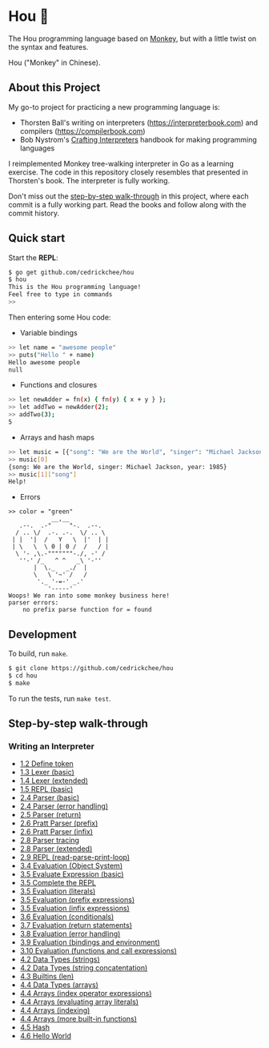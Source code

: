 # Hou :monkey:

The Hou programming language based on [Monkey](https://monkeylang.org/), but with a little twist on the syntax and features.

Hou ("Monkey" in Chinese).

## About this Project

My go-to project for practicing a new programming language is:
- Thorsten Ball's writing on interpreters (https://interpreterbook.com) and compilers (https://compilerbook.com)
- Bob Nystrom's [Crafting Interpreters](https://craftinginterpreters.com/) handbook for making programming languages

I reimplemented Monkey tree-walking interpreter in Go as a learning exercise. The code in this repository closely resembles that presented in Thorsten's book. The interpreter is fully working.

Don't miss out the [step-by-step walk-through](#step-by-step-walk-through) in this project, where each commit is a fully working part. Read the books and follow along with the commit history.

## Quick start

Start the **REPL**:

```sh
$ go get github.com/cedrickchee/hou
$ hou
This is the Hou programming language!
Feel free to type in commands
>>
```

Then entering some Hou code:

- Variable bindings

```sh
>> let name = "awesome people"
>> puts("Hello " + name)
Hello awesome people
null
```

- Functions and closures

```sh
>> let newAdder = fn(x) { fn(y) { x + y } };
>> let addTwo = newAdder(2);
>> addTwo(3);
5
```

- Arrays and hash maps

```sh
>> let music = [{"song": "We are the World", "singer": "Michael Jackson", "year": 1985}, {"song": "Help!", "singer": "The Beatles", "year": 1965}]
>> music[0]
{song: We are the World, singer: Michael Jackson, year: 1985}
>> music[1]["song"]
Help!
```

- Errors

```
>> color = "green"
            __,__
   .--.  .-"     "-.  .--.
  / .. \/  .-. .-.  \/ .. \
 | |  '|  /   Y   \  |'  | |
 | \   \  \ 0 | 0 /  /   / |
  \ '- ,\.-"""""""-./, -' /
   ''-' /_   ^ ^   _\ '-''
       |  \._   _./  |
       \   \ '~' /   /
        '._ '-=-' _.'
           '-----'
Woops! We ran into some monkey business here!
parser errors:
	no prefix parse function for = found
```

## Development

To build, run `make`.

```sh
$ git clone https://github.com/cedrickchee/hou
$ cd hou
$ make
```

To run the tests, run `make test`.

## Step-by-step walk-through

### Writing an Interpreter

- [1.2 Define token](https://github.com/cedrickchee/hou/commit/136d6ff5f7edeff0993dd1adbfe703d8cdab1900)
- [1.3 Lexer (basic)](https://github.com/cedrickchee/hou/commit/02637fcbd622a060bfe1ed4e22cbcd8d1a72190c)
- [1.4 Lexer (extended)](https://github.com/cedrickchee/hou/commit/ccdbaac3b3d61c691a135419beabbd685df80fe9)
- [1.5 REPL (basic)](https://github.com/cedrickchee/hou/commit/02a5f71699fd595fb4a3740f6978c22e65f39743)
- [2.4 Parser (basic)](https://github.com/cedrickchee/hou/commit/b54dc0a3c69bd427ef127feae84f765ae9e04e68)
- [2.4 Parser (error handling)](https://github.com/cedrickchee/hou/commit/58b165c19e0260b912f87d7fa5ccffab0e0fc593)
- [2.5 Parser (return)](https://github.com/cedrickchee/hou/commit/c44317d4476b4dd90e2d6986c666dd85053f67c1)
- [2.6 Pratt Parser (prefix)](https://github.com/cedrickchee/hou/commit/5e371a79310346bb20ec493b8709f093943b11d4)
- [2.6 Pratt Parser (infix)](https://github.com/cedrickchee/hou/commit/0dcf09b9e784ed46d07ac87134f1d99a3eb0dd1e)
- [2.8 Parser tracing](https://github.com/cedrickchee/hou/commit/1f20416f533120beff74e572ac1e98c686d37dd1)
- [2.8 Parser (extended)](https://github.com/cedrickchee/hou/commit/02f2502f66c753e899a2f626c655478f80f22780)
- [2.9 REPL (read-parse-print-loop)](https://github.com/cedrickchee/hou/commit/56a4636be3e13d9aaa2ba713d95f6dbc66d21bb7)
- [3.4 Evaluation (Object System)](https://github.com/cedrickchee/hou/commit/bd039e1c3f60f4363e2226b17b8ec2ad4d822039)
- [3.5 Evaluate Expression (basic)](https://github.com/cedrickchee/hou/commit/b9d8599e88ec6ccc0bf07f1a52a4bb6fd48c93b1)
- [3.5 Complete the REPL](https://github.com/cedrickchee/hou/commit/ced9b41d6c2d7c1298b5e8073c1b75ad9e9652d3)
- [3.5 Evaluation (literals)](https://github.com/cedrickchee/hou/commit/b8518212ef59a56f756c327f58a7ea684be05023)
- [3.5 Evaluation (prefix expressions)](https://github.com/cedrickchee/hou/commit/659c1fa80c763b9c9d0f4a545e5514a6cd202379)
- [3.5 Evaluation (infix expressions)](https://github.com/cedrickchee/hou/commit/c9cb6f062199a08b8221c2cfef4678e1627a2159)
- [3.6 Evaluation (conditionals)](https://github.com/cedrickchee/hou/commit/d9376e13349f044d1feba5dc7aca2bd6d2a9028c)
- [3.7 Evaluation (return statements)](https://github.com/cedrickchee/hou/commit/398a7b2e388e7709ffa7c74d84053bf0928811e1)
- [3.8 Evaluation (error handling)](https://github.com/cedrickchee/hou/commit/fb7f56223c39db90b2f1a361f50383754a90f840)
- [3.9 Evaluation (bindings and environment)](https://github.com/cedrickchee/hou/commit/4a9d4505bd11f85d219d1da859298bad80ffcc65)
- [3.10 Evaluation (functions and call expressions)](https://github.com/cedrickchee/hou/commit/7ae0c379e6732daf9418c87fadc313efd19ecdb0)
- [4.2 Data Types (strings)](https://github.com/cedrickchee/hou/commit/f9e6f144de27f950b2a90e2d7b02efce099c9fed)
- [4.2 Data Types (string concatentation)](https://github.com/cedrickchee/hou/commit/8afb5f238081f52299519f0cb3a73c7b28c618dc)
- [4.3 Builtins (len)](https://github.com/cedrickchee/hou/commit/02b8bcf6d1bc47697c8f50b698b6a1206a1b4f39)
- [4.4 Data Types (arrays) ](https://github.com/cedrickchee/hou/commit/1459f031ee317925956ed54ebdbd9055a66ccd9c)
- [4.4 Arrays (index operator expressions)](https://github.com/cedrickchee/hou/commit/375deda0298b51f1b03de296e0900acd70cd7642)
- [4.4 Arrays (evaluating array literals)](https://github.com/cedrickchee/hou/commit/bda181a5b41d6c81764ba10c4e5b59c8758b3122)
- [4.4 Arrays (indexing)](https://github.com/cedrickchee/hou/commit/5f6d6e55d4947c8d8fb6c89ee2e1ac1ee3b1d464)
- [4.4 Arrays (more built-in functions)](https://github.com/cedrickchee/hou/commit/d3227c27c93368946f0845aa3d87c1912ac84bd4)
- [4.5 Hash](https://github.com/cedrickchee/hou/commit/3386b53a3198d0bb0ba47bc10f2cd534eb0bb3f8)
- [4.6 Hello World](https://github.com/cedrickchee/hou/commit/4512e9711b5d18e9ef49f2393418da44daf64575)